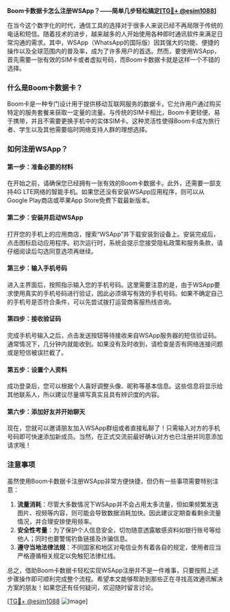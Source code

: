 **Boom卡数据卡怎么注册WSApp？——简单几步轻松搞定[[TG💪+ @esim1088](https://t.me/s/esim1088)]**

在当今这个数字化的时代，通信工具的选择对于很多人来说已经不再局限于传统的电话和短信。随着技术的进步，越来越多的人开始使用各种即时通讯软件来满足日常沟通的需求。其中，WSApp（WhatsApp的国际版）因其强大的功能、便捷的操作以及全球范围内的普及率，成为了许多用户的首选。然而，要使用WSApp，首先需要一张有效的SIM卡或者虚拟号码，而Boom卡数据卡就是这样一个不错的选择。

### 什么是Boom卡数据卡？

Boom卡是一种专门设计用于提供移动互联网服务的数据卡，它允许用户通过购买特定的服务套餐来获取一定量的流量。与传统的SIM卡相比，Boom卡更轻便、易于携带，并且不需要更换手机中的实体SIM卡。这种灵活性使得Boom卡成为旅行者、学生以及其他需要临时网络支持人群的理想选择。

### 如何注册WSApp？

#### 第一步：准备必要的材料

在开始之前，请确保您已经拥有一张有效的Boom卡数据卡。此外，还需要一部支持4G LTE网络的智能手机。如果您还没有安装WSApp应用程序，则可以从Google Play商店或苹果App Store免费下载最新版本。

#### 第二步：安装并启动WSApp

打开您的手机上的应用商店，搜索“WSApp”并下载安装到设备上。安装完成后，点击图标启动应用程序。初次运行时，系统会提示您接受隐私政策和服务条款，请仔细阅读后勾选同意选项再继续。

#### 第三步：输入手机号码

进入主界面后，按照指示输入您的手机号码。这里需要注意的是，由于WSApp要求使用真实的手机号码进行验证，因此必须填写有效的手机号码。如果不确定自己的手机号是否符合条件，可以先尝试拨打运营商客服热线咨询。

#### 第四步：接收验证码

完成手机号输入之后，点击发送按钮等待接收来自WSApp服务器的短信验证码。通常情况下，几分钟内就能收到。如果没有及时收到，请检查是否有网络连接问题或是短信被误拦截了。

#### 第五步：设置个人资料

成功登录后，您可以根据个人喜好调整头像、昵称等基本信息。这些信息将显示给其他联系人，所以建议尽量填写真实且具有辨识度的内容。

#### 第六步：添加好友并开始聊天

现在，您就可以邀请朋友加入WSApp群组或者直接私聊了！只需输入对方的手机号码即可快速添加新成员。当然，在正式交流前最好确认对方也已注册并同意添加请求哦！

### 注意事项

虽然使用Boom卡数据卡注册WSApp非常方便快捷，但仍有一些事项需要特别注意：

1. **流量消耗**：尽管大多数情况下WSApp并不会占用太多流量，但如果频繁发送图片、视频等内容，则可能会导致数据消耗加快。因此建议定期查看剩余流量情况，并合理安排使用频率。
2. **安全性考量**：为了保护个人信息安全，切勿随意透露敏感资料如银行账号等给他人；同时也要警惕钓鱼链接及诈骗信息。
3. **遵守当地法律法规**：不同国家和地区对电信业务有着各自的规定，使用者应当严格遵循相关规定以免触犯法律红线。

总之，借助Boom卡数据卡轻松实现WSApp注册并不是一件难事，只要按照上述步骤操作即可顺利完成整个流程。希望本文能够帮助到那些正在寻找高效通讯解决方案的朋友！如果您还有任何疑问，欢迎随时留言讨论。

[[TG💪+ @esim1088](https://t.me/s/esim1088) ![Image](https://i.postimg.cc/4NQfJmqS/Snipaste-2025-05-13-00-14-12.png)]